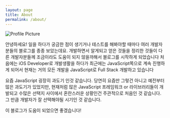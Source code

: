 ```yaml
---
layout: page
title: About
permalink: /about/
---
```


<img src="{{ site.baseurl }}/assets/profile-placeholder.gif" title="Profile Picture" class="profile">

안녕하세요!
일을 하다가 궁금한 점이 생기거나 테스트를 해봐야할 때마다 여러 개발자분들의 블로그를 종종 보았는데요.
개발하면서 알게되고 얻은 것들을 정리한 것들이 다른 개발자분들께 조금이라도 도움이 되지 않을까해서 블로그를 시작하게 되었습니다
처음에는 iOS Developer로 개발생활을 하다가 최근에는 JavaScript쪽으로 계속 진행하게 되어서
현재는 거의 모든 개발을 JavaScript로 Full Stack 개발하고 있습니다

요즘 JavaScript 굉장히 과도기 인것 같습니다.
당연히 요즘만 그렇건 아니고 예전부터 많은 과도기가 있었지만, 현재처럼 많은 JavaScript 프레임워크 or 라이브러리들이 개발되고
수많은 선택지 사이에서 혼란스러운 상황인건 주관적으로 처음인 것 같습니다.
그 만큼 개발자가 잘 선택해야될 시기인 것 같습니다.

이 블로그가 도움이 되었으면 좋겠습니다!

